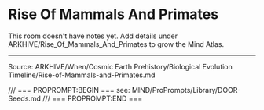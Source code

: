 # Rise Of Mammals And Primates

This room doesn't have notes yet. Add details under ARKHIVE/Rise_Of_Mammals_And_Primates to grow the Mind Atlas.

---
Source: ARKHIVE/When/Cosmic Earth Prehistory/Biological Evolution Timeline/Rise-of-Mammals-and-Primates.md

/// === PROPROMPT:BEGIN ===
see: MIND/ProPrompts/Library/DOOR-Seeds.md
/// === PROPROMPT:END ===
